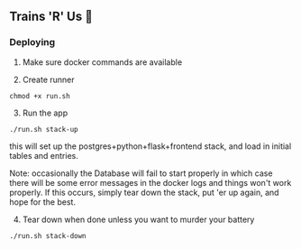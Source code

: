 ## Trains 'R' Us 🚂

### Deploying
1. Make sure docker commands are available

2. Create runner 
```
chmod +x run.sh
```

3. Run the app
```
./run.sh stack-up
```
  this will set up the postgres+python+flask+frontend stack, and load in initial tables and entries.

Note: occasionally the Database will fail to start properly in which case there will be some
error messages in the docker logs and things won't work properly. If this occurs, simply
tear down the stack, put 'er up again, and hope for the best.

4. Tear down when done unless you want to murder your battery
```
./run.sh stack-down
```
